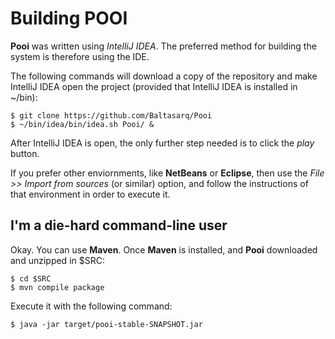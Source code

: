 # Building POOI

**Pooi** was written using *IntelliJ IDEA*. The preferred method for building
the system is therefore using the IDE.

The following commands will download a copy of the repository and make IntelliJ IDEA open the project (provided that IntelliJ IDEA is installed in ~/bin):

    $ git clone https://github.com/Baltasarq/Pooi
    $ ~/bin/idea/bin/idea.sh Pooi/ &

After IntelliJ IDEA is open, the only further step needed is to click the *play* button.

If you prefer other enviornments, like **NetBeans** or **Eclipse**, then use the *File >> Import from 
sources* (or similar) option, and follow the instructions of that environment in order to execute it.

## I'm a die-hard command-line user

Okay.
You can use **Maven**. Once **Maven** is installed, and **Pooi** downloaded and 
unzipped in $SRC:

	$ cd $SRC
	$ mvn compile package
	

Execute it with the following command:

	$ java -jar target/pooi-stable-SNAPSHOT.jar
